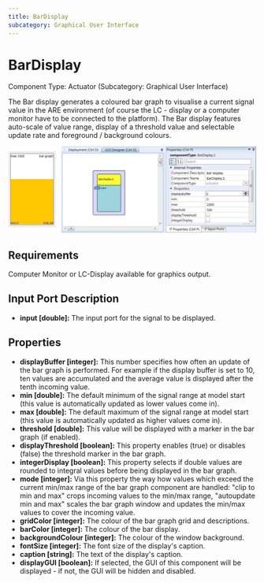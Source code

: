 ```yaml
---
title: BarDisplay
subcategory: Graphical User Interface
---
```


# BarDisplay

Component Type: Actuator (Subcategory: Graphical User Interface)

The Bar display generates a coloured bar graph to visualise a current signal value in the ARE environment (of course the LC - display or a computer monitor have to be connected to the platform). The Bar display features auto-scale of value range, display of a threshold value and selectable update rate and foreground / background colours.

![Screenshot: BarDisplay plugin](./img/bardisplay.jpg "Screenshot: BarDisplay plugin")

## Requirements

Computer Monitor or LC-Display available for graphics output.

## Input Port Description

- **input \[double\]:** The input port for the signal to be displayed.

## Properties

- **displayBuffer \[integer\]:** This number specifies how often an update of the bar graph is performed. For example if the display buffer is set to 10, ten values are accumulated and the average value is displayed after the tenth incoming value.
- **min \[double\]:** The default minimum of the signal range at model start (this value is automatically updated as lower values come in).
- **max \[double\]:** The default maximum of the signal range at model start (this value is automatically updated as higher values come in).
- **threshold \[double\]:** This value will be displayed with a marker in the bar graph (if enabled).
- **displayThreshold \[boolean\]:** This property enables (true) or disables (false) the threshold marker in the bar graph.
- **integerDisplay \[boolean\]:** This property selects if double values are rounded to integral values before being displayed in the bar graph.
- **mode \[integer\]:** Via this property the way how values which exceed the current min/max range of the bar graph component are handled: "clip to min and max" crops incoming values to the min/max range, "autoupdate min and max" scales the bar graph window and updates the min/max values to cover the incoming value.
- **gridColor \[integer\]:** The colour of the bar graph grid and descriptions.
- **barColor \[integer\]:** The colour of the bar display.
- **backgroundColour \[integer\]:** The colour of the window background.
- **fontSize \[integer\]:** The font size of the display's caption.
- **caption \[string\]:** The text of the display's caption.
- **displayGUI \[boolean\]:** If selected, the GUI of this component will be displayed - if not, the GUI will be hidden and disabled.
